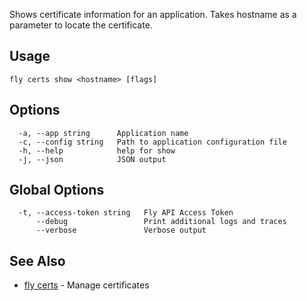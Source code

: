 Shows certificate information for an application.
Takes hostname as a parameter to locate the certificate.

## Usage
~~~
fly certs show <hostname> [flags]
~~~

## Options

~~~
  -a, --app string      Application name
  -c, --config string   Path to application configuration file
  -h, --help            help for show
  -j, --json            JSON output
~~~

## Global Options

~~~
  -t, --access-token string   Fly API Access Token
      --debug                 Print additional logs and traces
      --verbose               Verbose output
~~~

## See Also

* [fly certs](/docs/flyctl/certs/)	 - Manage certificates

